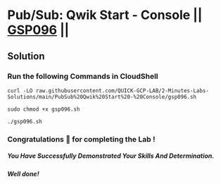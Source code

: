 # Pub/Sub: Qwik Start - Console || [GSP096](https://www.cloudskillsboost.google/focuses/3719?parent=catalog) ||

## Solution 

### Run the following Commands in CloudShell

```
curl -LO raw.githubusercontent.com/QUICK-GCP-LAB/2-Minutes-Labs-Solutions/main/PubSub%20Qwik%20Start%20-%20Console/gsp096.sh

sudo chmod +x gsp096.sh

./gsp096.sh
```

### Congratulations 🎉 for completing the Lab !

##### *You Have Successfully Demonstrated Your Skills And Determination.*

#### *Well done!*
